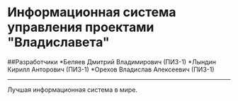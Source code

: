 # Информационная система управления проектами "Владиславета"

##Разработчики
*Беляев Дмитрий Владимирович (ПИ3-1)
*Лындин Кирилл Анторович (ПИ3-1)
*Орехов Владислав Алексеевич (ПИ3-1)

---
Лучшая информационная система в мире.
